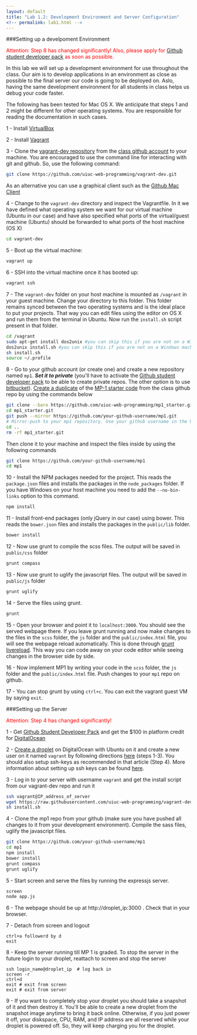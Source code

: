 ```yaml
---
layout: default
title: "Lab 1.2: Development Environment and Server Configuration"
<!-- permalink: lab1.html -->
---
```


###Setting up a develpoment Environment

<span style="color: red"> Attention: Step 8 has changed significantly! Also, please apply for [Github student developer pack](https://education.github.com/pack) as soon as possible.</span>

In this lab we will set up a development environment for use throughout the class. Our aim is to develop applications in an environment as close as possible to the final server our code is going to be deployed on. Aslo, having the same development environment for all students in class helps us debug your code faster.

The following has been tested for Mac OS X. We anticipate that steps 1 and 2 might be different for other operating systems. You are responsible for reading the documentation in such cases.

1 - Install [VirtualBox](https://www.virtualbox.org/)

2 - Install [Vagrant](https://www.vagrantup.com/)

3 -  Clone the [vagrant-dev repository](https://github.com/uiuc-web-programming/vagrant-dev.git) from the [class github account](https://github.com/uiuc-web-programming/) to your machine. You are encouraged to use the command line for interacting with git and github. So, use the following command:

```bash 
git clone https://github.com/uiuc-web-programming/vagrant-dev.git
```
As an alternative you can use a graphical client such as the [Github Mac Client](https://mac.github.com/)

4 - Change to the `vagrant-dev` directory and inspect the Vagrantfile. In it we have defined what operating system we want for our virtual machine (Ubuntu in our case) and have also specified what ports of the virtual/guest machine (Ubuntu) should be forwarded to what ports of the host machine (OS X)

```bash
cd vagrant-dev
```

5 - Boot up the virtual machine:

```bash
vagrant up
```
6 - SSH into the virtual machine once it has booted up:

```bash
vagrant ssh
```

7 - The `vagrant-dev` folder on your host machine is mounted as `/vagrant` in your guest machine. Change your directory to this folder. This folder remains synced between the two operating systems and is the ideal place to put your projects. That way  you can edit files using the editor on OS X and run them from the terminal in Ubuntu. Now run the `install.sh` script present in that folder.

```bash
cd /vagrant
sudo apt-get install dos2unix #you can skip this if you are not on a Windows machine
dos2unix install.sh #you can skip this if you are not on a Windows machine
sh install.sh
source ~/.profile
```
 8 - Go to your github account (or create one) and create a new repository named `mp1`. ***Set it to private*** (you'll have to activate the [Github student developer pack](https://education.github.com/pack) to be able to create private repos. The other option is to use [bitbucket](https://bitbucket.org/)). [Create a duplicate](https://help.github.com/articles/duplicating-a-repository/) of the [MP-1 starter code](https://github.com/uiuc-web-programming/mp1_starter) from the class github repo by using the commands below 

```bash
git clone --bare https://github.com/uiuc-web-programming/mp1_starter.git
cd mp1_starter.git
git push --mirror https://github.com/your-github-username/mp1.git
# Mirror-push to your mp1 repository. Use your github username in the URL. Change the URL if you're using bitbucket.
cd ..
rm -rf mp1_starter.git
```
Then clone it to your machine and inspect the files inside by using the following commands

```bash
git clone https://github.com/your-github-username/mp1
cd mp1
```

10 - Install the NPM packages needed for the project. This reads the `package.json` files and installs the packages in the `node_packages` folder. If you have Windows on your host machine you need to add the `--no-bin-links` option to this command.

```bash
npm install
```

11 - Install front-end packages (only jQuery in our case) using bower. This reads the `bower.json` files and installs the packages in the `public/lib` folder.

```bash
bower install
```

12 - Now use grunt to compile the scss files. The output will be saved in `public/css` folder

```bash
grunt compass
```
13 - Now use grunt to uglify the javascript files. The output will be saved in `public/js` folder

```bash
grunt uglify
```

14 - Serve the files using grunt.

```bash
grunt
```
15 - Open your browser and point it to `localhost:3000`. You should see the served webpage there. If you leave grunt running and now make changes to the files in the `scss` folder, the `js` folder and the `public/index.html` file, you will see the webpage reload automatically. This is done through [grunt livereload](https://github.com/gruntjs/grunt-contrib-watch#optionslivereload). This way you can code away on your code editor while seeing changes in the browser side by side.

16 - Now implement MP1 by writing your code in the `scss` folder, the `js` folder and the `public/index.html` file. Push changes to your `mp1` repo on github.

17 - You can stop grunt by using `ctrl+c`. You can exit the vagrant guest VM by saying `exit`.

###Setting up the Server

<span style="color: red"> Attention: Step 4 has changed significantly! </span>

1 - Get [Github Student Developer Pack](https://education.github.com/pack) and get the $100 in platform credit for [DigitalOcean](https://www.digitalocean.com/) 

2 - [Create a droplet](https://www.digitalocean.com/community/tutorials/how-to-create-your-first-digitalocean-droplet-virtual-server) on DigitalOcean with Ubuntu on it and create a new user on it named `vagrant` by following directions [here](https://www.digitalocean.com/community/tutorials/initial-server-setup-with-ubuntu-14-04) (steps 1-3).  You should also setup ssh-keys as recommended in that article (Step 4). More information about setting up ssh keys can be found [here](https://www.digitalocean.com/community/tutorials/how-to-set-up-ssh-keys--2). 

3 - Log in to your server with username `vagrant` and get the install script from our vagrant-dev repo and run it

```bash
ssh vagrant@IP_address_of_server
wget https://raw.githubusercontent.com/uiuc-web-programming/vagrant-dev/master/install.sh
sh install.sh
```

4 - Clone the mp1 repo from your github (make sure you have pushed all changes to it from your development environment). Compile the sass files, uglify the javascript files.

```bash
git clone https://github.com/your-github-username/mp1
cd mp1
npm install
bower install
grunt compass
grunt uglify
```

5 - Start screen and serve the files by running the expressjs server. 

```bash
screen
node app.js
```
6 - The webpage should be up at http://droplet_ip:3000 . Check that in your browser.

7 - Detach from screen and logout

```
ctrl+a followerd by d
exit
```

8 - Keep the server running till MP 1 is graded. To stop the server in the future login to your droplet, reattach to screen and stop the server

```
ssh login_name@droplet_ip  # log back in
screen -r
ctrl+d
exit # exit from screen
exit # exit from server
```

9 - If you want to completely stop your droplet you should take a snapshot of it and then destroy it. You'll be able to create a new droplet from the snapshot image anytime to bring it back online. Otherwise, if you just power it off, your diskspace, CPU, RAM, and IP address are all reserved while your droplet is powered off. So, they will keep charging you for the droplet.



